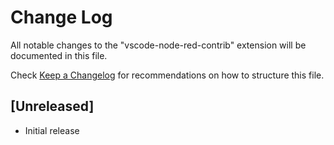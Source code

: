 # Change Log

All notable changes to the "vscode-node-red-contrib" extension will be documented in this file.

Check [Keep a Changelog](http://keepachangelog.com/) for recommendations on how to structure this file.

## [Unreleased]

- Initial release
